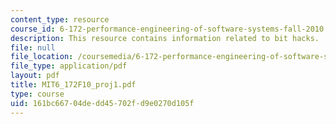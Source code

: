 ```yaml
---
content_type: resource
course_id: 6-172-performance-engineering-of-software-systems-fall-2010
description: This resource contains information related to bit hacks.
file: null
file_location: /coursemedia/6-172-performance-engineering-of-software-systems-fall-2010/161bc66704dedd45702fd9e0270d105f_MIT6_172F10_proj1.pdf
file_type: application/pdf
layout: pdf
title: MIT6_172F10_proj1.pdf
type: course
uid: 161bc667-04de-dd45-702f-d9e0270d105f
---
```

